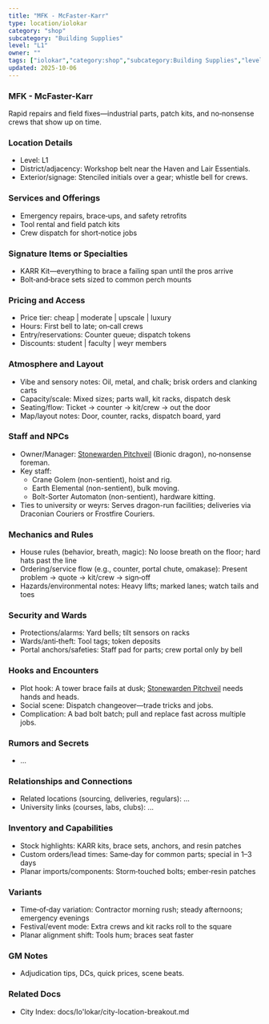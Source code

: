 ```yaml
---
title: "MFK - McFaster-Karr"
type: location/iolokar
category: "shop"
subcategory: "Building Supplies"
level: "L1"
owner: ""
tags: ["iolokar","category:shop","subcategory:Building Supplies","level:L1"]
updated: 2025-10-06
---
```

### MFK - McFaster-Karr

Rapid repairs and field fixes—industrial parts, patch kits, and no‑nonsense crews that show up on time.

### Location Details

- Level: L1
- District/adjacency: Workshop belt near the Haven and Lair Essentials.
- Exterior/signage: Stenciled initials over a gear; whistle bell for crews.

### Services and Offerings

- Emergency repairs, brace‑ups, and safety retrofits
- Tool rental and field patch kits
- Crew dispatch for short‑notice jobs

### Signature Items or Specialties

- KARR Kit—everything to brace a failing span until the pros arrive
- Bolt‑and‑brace sets sized to common perch mounts

### Pricing and Access

- Price tier: cheap | moderate | upscale | luxury
- Hours: First bell to late; on‑call crews
- Entry/reservations: Counter queue; dispatch tokens
- Discounts: student | faculty | weyr members

### Atmosphere and Layout

- Vibe and sensory notes: Oil, metal, and chalk; brisk orders and clanking carts
- Capacity/scale: Mixed sizes; parts wall, kit racks, dispatch desk
- Seating/flow: Ticket → counter → kit/crew → out the door
- Map/layout notes: Door, counter, racks, dispatch board, yard

### Staff and NPCs

- Owner/Manager: [Stonewarden Pitchveil](../People/stonewarden-pitchveil.md) (Bionic dragon), no‑nonsense foreman.
- Key staff:
  - Crane Golem (non-sentient), hoist and rig.
  - Earth Elemental (non-sentient), bulk moving.
  - Bolt-Sorter Automaton (non-sentient), hardware kitting.
- Ties to university or weyrs: Serves dragon-run facilities; deliveries via Draconian Couriers or Frostfire Couriers.

### Mechanics and Rules

- House rules (behavior, breath, magic): No loose breath on the floor; hard hats past the line
- Ordering/service flow (e.g., counter, portal chute, omakase): Present problem → quote → kit/crew → sign‑off
- Hazards/environmental notes: Heavy lifts; marked lanes; watch tails and toes

### Security and Wards

- Protections/alarms: Yard bells; tilt sensors on racks
- Wards/anti‑theft: Tool tags; token deposits
- Portal anchors/safeties: Staff pad for parts; crew portal only by bell

### Hooks and Encounters

- Plot hook: A tower brace fails at dusk; [Stonewarden Pitchveil](../People/stonewarden-pitchveil.md) needs hands and heads.
- Social scene: Dispatch changeover—trade tricks and jobs.
- Complication: A bad bolt batch; pull and replace fast across multiple jobs.

### Rumors and Secrets

- ...

### Relationships and Connections

- Related locations (sourcing, deliveries, regulars): ...
- University links (courses, labs, clubs): ...

### Inventory and Capabilities

- Stock highlights: KARR kits, brace sets, anchors, and resin patches
- Custom orders/lead times: Same‑day for common parts; special in 1–3 days
- Planar imports/components: Storm‑touched bolts; ember‑resin patches

### Variants

- Time‑of‑day variation: Contractor morning rush; steady afternoons; emergency evenings
- Festival/event mode: Extra crews and kit racks roll to the square
- Planar alignment shift: Tools hum; braces seat faster

### GM Notes

- Adjudication tips, DCs, quick prices, scene beats.

### Related Docs

- City Index: docs/Io'lokar/city-location-breakout.md
